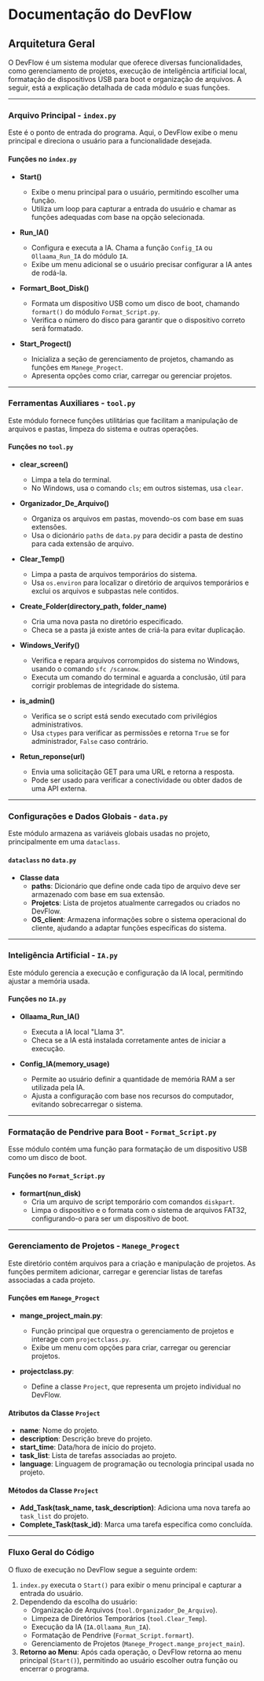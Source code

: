 # Documentação do DevFlow

## Arquitetura Geral
O DevFlow é um sistema modular que oferece diversas funcionalidades, como gerenciamento de projetos, execução de inteligência artificial local, formatação de dispositivos USB para boot e organização de arquivos. A seguir, está a explicação detalhada de cada módulo e suas funções.

---

### Arquivo Principal - `index.py`
Este é o ponto de entrada do programa. Aqui, o DevFlow exibe o menu principal e direciona o usuário para a funcionalidade desejada.

#### Funções no `index.py`
- **Start()**
  - Exibe o menu principal para o usuário, permitindo escolher uma função.
  - Utiliza um loop para capturar a entrada do usuário e chamar as funções adequadas com base na opção selecionada.

- **Run_IA()**
  - Configura e executa a IA. Chama a função `Config_IA` ou `Ollaama_Run_IA` do módulo `IA`.
  - Exibe um menu adicional se o usuário precisar configurar a IA antes de rodá-la.

- **Formart_Boot_Disk()**
  - Formata um dispositivo USB como um disco de boot, chamando `formart()` do módulo `Format_Script.py`.
  - Verifica o número do disco para garantir que o dispositivo correto será formatado.

- **Start_Progect()**
  - Inicializa a seção de gerenciamento de projetos, chamando as funções em `Manege_Progect`.
  - Apresenta opções como criar, carregar ou gerenciar projetos.

---

### Ferramentas Auxiliares - `tool.py`
Este módulo fornece funções utilitárias que facilitam a manipulação de arquivos e pastas, limpeza do sistema e outras operações.

#### Funções no `tool.py`
- **clear_screen()**
  - Limpa a tela do terminal.
  - No Windows, usa o comando `cls`; em outros sistemas, usa `clear`.

- **Organizador_De_Arquivo()**
  - Organiza os arquivos em pastas, movendo-os com base em suas extensões.
  - Usa o dicionário `paths` de `data.py` para decidir a pasta de destino para cada extensão de arquivo.

- **Clear_Temp()**
  - Limpa a pasta de arquivos temporários do sistema.
  - Usa `os.environ` para localizar o diretório de arquivos temporários e exclui os arquivos e subpastas nele contidos.

- **Create_Folder(directory_path, folder_name)**
  - Cria uma nova pasta no diretório especificado.
  - Checa se a pasta já existe antes de criá-la para evitar duplicação.

- **Windows_Verify()**
  - Verifica e repara arquivos corrompidos do sistema no Windows, usando o comando `sfc /scannow`.
  - Executa um comando do terminal e aguarda a conclusão, útil para corrigir problemas de integridade do sistema.

- **is_admin()**
  - Verifica se o script está sendo executado com privilégios administrativos.
  - Usa `ctypes` para verificar as permissões e retorna `True` se for administrador, `False` caso contrário.

- **Retun_reponse(url)**
  - Envia uma solicitação GET para uma URL e retorna a resposta.
  - Pode ser usado para verificar a conectividade ou obter dados de uma API externa.

---

### Configurações e Dados Globais - `data.py`
Este módulo armazena as variáveis globais usadas no projeto, principalmente em uma `dataclass`.

#### `dataclass` no `data.py`
- **Classe data**
  - **paths**: Dicionário que define onde cada tipo de arquivo deve ser armazenado com base em sua extensão.
  - **Projetcs**: Lista de projetos atualmente carregados ou criados no DevFlow.
  - **OS_client**: Armazena informações sobre o sistema operacional do cliente, ajudando a adaptar funções específicas do sistema.

---

### Inteligência Artificial - `IA.py`
Este módulo gerencia a execução e configuração da IA local, permitindo ajustar a memória usada.

#### Funções no `IA.py`
- **Ollaama_Run_IA()**
  - Executa a IA local "Llama 3".
  - Checa se a IA está instalada corretamente antes de iniciar a execução.

- **Config_IA(memory_usage)**
  - Permite ao usuário definir a quantidade de memória RAM a ser utilizada pela IA.
  - Ajusta a configuração com base nos recursos do computador, evitando sobrecarregar o sistema.

---

### Formatação de Pendrive para Boot - `Format_Script.py`
Esse módulo contém uma função para formatação de um dispositivo USB como um disco de boot.

#### Funções no `Format_Script.py`
- **formart(nun_disk)**
  - Cria um arquivo de script temporário com comandos `diskpart`.
  - Limpa o dispositivo e o formata com o sistema de arquivos FAT32, configurando-o para ser um dispositivo de boot.

---

### Gerenciamento de Projetos - `Manege_Progect`
Este diretório contém arquivos para a criação e manipulação de projetos. As funções permitem adicionar, carregar e gerenciar listas de tarefas associadas a cada projeto.

#### Funções em `Manege_Progect`
- **mange_project_main.py**:
  - Função principal que orquestra o gerenciamento de projetos e interage com `projectclass.py`.
  - Exibe um menu com opções para criar, carregar ou gerenciar projetos.

- **projectclass.py**:
  - Define a classe `Project`, que representa um projeto individual no DevFlow.

#### Atributos da Classe `Project`
- **name**: Nome do projeto.
- **description**: Descrição breve do projeto.
- **start_time**: Data/hora de início do projeto.
- **task_list**: Lista de tarefas associadas ao projeto.
- **language**: Linguagem de programação ou tecnologia principal usada no projeto.

#### Métodos da Classe `Project`
- **Add_Task(task_name, task_description)**: Adiciona uma nova tarefa ao `task_list` do projeto.
- **Complete_Task(task_id)**: Marca uma tarefa específica como concluída.

---

### Fluxo Geral do Código
O fluxo de execução no DevFlow segue a seguinte ordem:

1. `index.py` executa o `Start()` para exibir o menu principal e capturar a entrada do usuário.
2. Dependendo da escolha do usuário:
   - Organização de Arquivos (`tool.Organizador_De_Arquivo`).
   - Limpeza de Diretórios Temporários (`tool.Clear_Temp`).
   - Execução da IA (`IA.Ollaama_Run_IA`).
   - Formatação de Pendrive (`Format_Script.formart`).
   - Gerenciamento de Projetos (`Manege_Progect.mange_project_main`).
3. **Retorno ao Menu**: Após cada operação, o DevFlow retorna ao menu principal (`Start()`), permitindo ao usuário escolher outra função ou encerrar o programa.
